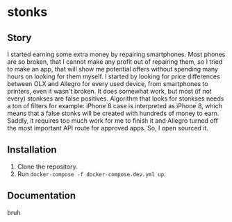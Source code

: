 # stonks

## Story
I started earning some extra money by repairing smartphones.
Most phones are so broken, that I cannot make any profit out of repairing them, so I tried to make an app, that will show me potential offers without spending many hours on looking for them myself.
I started by looking for price differences between OLX and Allegro for every used device, from smartphones to printers, even it wasn't broken.
It does somewhat work, but most (if not every) stonkses are false positives.
Algorithm that looks for stonkses needs a ton of filters for example: iPhone 8 case is interpreted as iPhone 8, which means that a false stonks will be created with hundreds of money to earn.
Saddly, it requires too much work for me to finish it and Allegro turned off the most important API route for approved apps.
So, I open sourced it.

## Installation
1. Clone the repository.
2. Run `docker-compose -f docker-compose.dev.yml up`.

## Documentation
bruh


